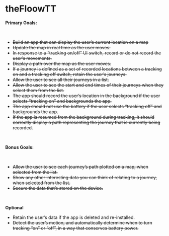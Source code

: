 # theFloowTT
<p><strong>Primary Goals:</strong></p>
<p>&nbsp;</p>
<ul>
<li><del>Build an app that can display the user&rsquo;s current location on a map</del></li>
<li><del>Update the map in real time as the user moves.</del></li>
<li><del>In response to a &ldquo;tracking on/off&rdquo; UI switch, record or do not record the user&rsquo;s movements.</del></li>
<li><del>Display a path over the map as the user moves.</del></li>
<li><del>If a journey is defined as a set of recorded locations between a tracking on and a tracking off switch, retain the user&rsquo;s journeys.</del></li>
<li><del>Allow the user to see all their journeys in a list.</del></li>
<li><del>Allow the user to see the start and end times of their journeys when they select them from the list.</del></li>
<li><del>The app should record the user&rsquo;s location in the background if the user selects &ldquo;tracking on&rdquo; and backgrounds the app.</del></li>
<li><del>The app should not use the battery if the user selects &ldquo;tracking off&rdquo; and backgrounds the app.</del></li>
<li><del>If the app is resumed from the background during tracking, it should correctly display a path representing the journey that is currently being recorded.</del></li>
</ul>
<p><strong>&nbsp;</strong></p>
<p><strong>Bonus Goals:</strong></p>
<p><strong>&nbsp;</strong></p>
<ul>
<li><del>Allow the user to see each journey&rsquo;s path plotted on a map, when selected from the list.</del></li>
<li><del>Show any other interesting data you can think of relating to a journey, when selected from the list.</del></li>
<li><del>Secure the data that&rsquo;s stored on the device.</span></li>
</ul>
<p>&nbsp;</p>
<p><strong>Optional</strong></p>
<ul>
<li>Retain the user&rsquo;s data if the app is deleted and re-installed.</li>
<li><del>Detect the user&rsquo;s motion, and automatically determine when to turn tracking &ldquo;on&rdquo; or &ldquo;off&rdquo;, in a way that conserves battery power.</del></li>
</ul>
